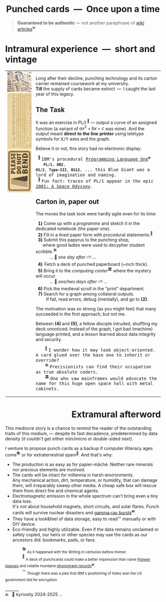 <h1 align="center">Punched cards &nbsp;&mdash;&nbsp; Once upon a time</h1>

> **Guaranteed to be authentic** &mdash; not another paraphrase of [wiki articles](https://en.wikipedia.org/wiki/Computer_programming_in_the_punched_card_era)<sup><b>w</b></sup>

# Intramural experience &nbsp;&mdash;&nbsp; short and vintage

<table><tr valign="top"><td><picture><img width="333px" alt="&nbsp;Ancient Egypt bas-relief" src="../../../../../_rsc/_img/af/ancient_egypt-bas-relief.jpg" /></picture><br />
      <a href="../../../../../_rsc/_img/photo/hist/1966.punch_cards-stack.jpg">
            <img width="333px" src="../../../../../_rsc/_img/af/punchcard_vert.jpg" alt="&nbsp;Image not found" title="&nbsp;Punchcard in 1966"/></a><br />
      <picture><img width="333px" alt="&nbsp;Please do not bend" src="../../../../../_rsc/_img/signs/do_not_bend-vert_h200px.jpg" /></picture>
                  </td><td>
                        
Long after their decline, punching technology and its carton carrier remained coursework at my university. **Till**&nbsp;the&nbsp;supply of cards became extinct &thinsp;&mdash;&thinsp; I caught the last year of this legacy.
                        
## The Task
      
It was an exercise in PL/I&nbsp;<sup>🔢</sup> &mdash; output a curve of an assigned function (a variant of $`ax^2 + bx + c`$ was mine). And the <i>output</i> meant <b>direct to the line printer</b> using teletype symbols for <samp>X/Y</samp> axes and the graph.

Believe it or not, this story had no electronic display.

&nbsp;&nbsp;<sup>🔢</sup>&nbsp;<samp>IBM's procedural <a href="https://en.wikipedia.org/wiki/PL/I">Programming Language One</a><sup><b>w</b></sup><br />
&nbsp;&nbsp;&nbsp;<code><b>PL/1</b>, <b>DB2</b>, <b>OS/2</b>, <b>Type-III</b>, <b>BS12</b>,</code> ... this Blue Giant was a lord of imagination and naming.</samp>
<br />
&nbsp;&nbsp;<sup>:cinema:</sup> <samp>Fun fact: traces of PL/1 appear in the epic <a href="https://www.wired.com/story/2001-a-space-odyssey-predicted-the-future50-years-ago">2001: A Space Odyssey</a>.</samp>

## Carton in, paper out

The moves the task took were hardly agile even for its time:

&nbsp;&nbsp;<b>1️)</b> Come up with a _programme_ and sketch it in the dedicated notebook (the paper one).<br />
&nbsp;&nbsp;<b>2️)</b> Fill in a lined paper form with procedural statements.<sup>🥪</sup><br />
&nbsp;&nbsp;<b>3️)</b> Submit this papyrus to the punching shop,<br />
&nbsp;&nbsp;&nbsp;&nbsp;&nbsp;&nbsp;where good ladies were used to decypher student scribble.<sup>🛠️</sup><br />
&nbsp;&nbsp;&nbsp;&nbsp;&nbsp;&nbsp;&nbsp;&nbsp;&nbsp;&nbsp;&nbsp;&nbsp;... 🌙 _one day after_ ⛅ ...<br />
&nbsp;&nbsp;<b>4️)</b>&nbsp;&thinsp;Fetch a deck of punched paperboard (~inch thick).<br />
&nbsp;&nbsp;<b>5)</b> Bring it to the _computing center_<sup>🏛️</sup> where the mystery will occur.<br />
&nbsp;&nbsp;&nbsp;&nbsp;&nbsp;&nbsp;&nbsp;&nbsp;&nbsp;&nbsp;&nbsp;&nbsp;... 🌙 <i>one/two days after</i> ⛅ ...<br />
&nbsp;&nbsp;<b>6)</b> Pick the medieval scroll in the "print" department.<br />
&nbsp;&nbsp;<b>7)</b>  Search for a graph among collateral outputs.<br />
&nbsp;&nbsp;&nbsp;&nbsp;&nbsp;&nbsp;&nbsp;&nbsp; If fail, read errors, debug (mentally), and go to <b>(2)</b>.

The motivation was so strong (as you might feel) that many succeeded in the first approach, but not me.

Between **(4)** and **(5)**, a fellow disciple intruded, shuffling my deck unnoticed. Instead of the graph, I got bad (machine) language printed, and a lesson learned about data integrity and security.

&nbsp; &nbsp; &nbsp; &nbsp; <sup>🥪</sup> <samp>I wonder how it may look object-oriented. A card glued over the base one to inherit or override?</samp>\
&nbsp; &nbsp; &nbsp; &nbsp; <sup>🛠️</sup> <samp>Precisionists can find their occupation as true absolute coders.</samp>\
&nbsp; &nbsp; &nbsp; &nbsp; <sup>🏛️</sup> <samp>One who saw mainframes would advocate the name for this huge open space hall with metal cabinets.</samp>

</td></tr></table>

<h1 align="right">Extramural afterword</h1>

This mediocre story is a chance to remind the reader of the outstanding traits of this medium, &mdash; 
despite its fast decadence, predetermined by data density (it couldn't get either mini/micro or double-sided next).

I venture to propose punch cards as a backup if computer illiteracy ages come<sup>📚</sup> or for extraterrestrial spam<sup>🚀</sup>. And that's why:

+ The production is as easy as for papier-mâché. Neither rare minerals nor precious elements are involved.
+ The cards will be intact for millennia in harsh environments.\
Any mechanical action, dirt, temperature, or humidity, that can damage them, will irreparably sweep other media.  A cheap safe box will rescue them from direct fire and chemical agents.
+ Electromagnetic emission in the whole spectrum can't bring even a tiny data loss.\
It's not about household magnets, short circuits, and solar flares. Punch cards will survive nuclear disasters and [gamma-ray bursts](https://en.wikipedia.org/wiki/Gamma-ray_burst)<sup><b>w</b></sup>.
+ They have a look&feel of data storage, easy to read<sup>🪢</sup> manually or with DIY device.
+ Eco-friendly and highly utilizable. 
Even if the data remains unclaimed or safely copied, our heirs or other species may use the cards as our ancestors did: bookmarks, pads, or fans.

&nbsp; &nbsp; &nbsp; &nbsp; &nbsp; &nbsp; &nbsp; <sup>📚</sup> <sub>As it happened with the Writing in centuries before Homer.</sub>\
&nbsp; &nbsp; &nbsp; &nbsp; &nbsp; &nbsp; &nbsp; <sup>🚀</sup> <sub>A deck of punchcards could make a better impression than naive [Pioneer plaques](https://en.wikipedia.org/wiki/Pioneer_plaque) 
and volatile mundane [phonograph records](https://en.wikipedia.org/wiki/Voyager_Golden_Record)<sup><b>w</b></sup>.</sub>\
&nbsp; &nbsp; &nbsp; &nbsp; &nbsp; &nbsp; &nbsp; <sup>🪢</sup> <sub>Though there was a joke that IBM's positioning of holes won the US government bid for encryption.</sub>

\_______\
 🔚 &nbsp; 🌙 kyriosity 2024-2025 ...
